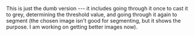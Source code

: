 This is just the dumb version --- it includes going through it once to cast it to grey, determining the threshold value, and going through it again to segment (the chosen image isn't good for segmenting, but it shows the purpose.  I am working on getting better images now).

